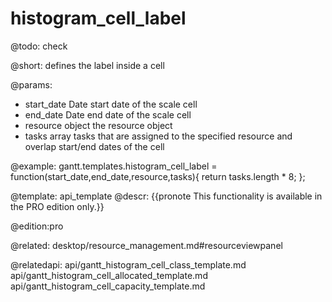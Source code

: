 histogram_cell_label
=============

@todo:
	check 

@short:
	defines the label inside a cell

@params:
- start_date	Date		start date of the scale cell  
- end_date		Date		end date of the scale cell
- resource		object	 	the resource object
- tasks			array		tasks that are assigned to the specified resource and overlap start/end dates of the cell

@example:
gantt.templates.histogram_cell_label = function(start_date,end_date,resource,tasks){
    return tasks.length * 8;
};

@template:	api_template
@descr:
{{pronote This functionality is available in the PRO edition only.}}

@edition:pro

@related: desktop/resource_management.md#resourceviewpanel

@relatedapi:
api/gantt_histogram_cell_class_template.md
api/gantt_histogram_cell_allocated_template.md
api/gantt_histogram_cell_capacity_template.md